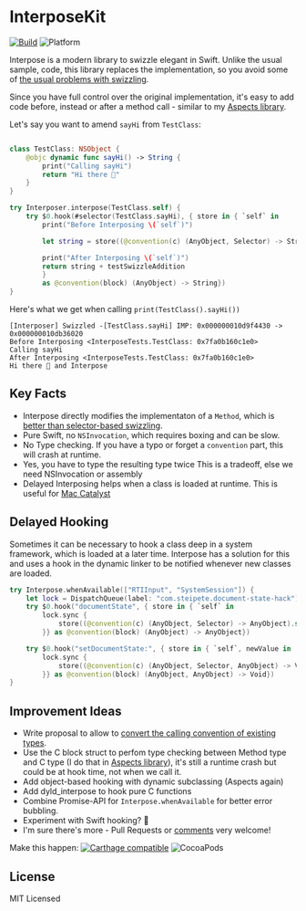 # InterposeKit

[![Build](https://github.com/steipete/Interpose/workflows/Build/badge.svg)](https://github.com/steipete/Interpose/actions?query=workflow%3ABuild)
![Platform](https://img.shields.io/badge/platforms-iOS%2011.0%20%7C%20macOS%2010.13%20%7C%20tvOS%2011.0%20%7C%20watchOS%205.0-F28D00.svg)

Interpose is a modern library to swizzle elegant in Swift. Unlike the usual sample, code, this library replaces the implementation, so you avoid some of [the usual problems with swizzling](https://pspdfkit.com/blog/2019/swizzling-in-swift/).

Since you have full control over the original implementation, it's easy to add code before, instead or after a method call - similar to my [Aspects library](https://github.com/steipete/Aspects).

Let's say you want to amend `sayHi` from `TestClass`:

```swift

class TestClass: NSObject {
    @objc dynamic func sayHi() -> String {
        print("Calling sayHi")
        return "Hi there 👋"
    }
}

try Interposer.interpose(TestClass.self) {
    try $0.hook(#selector(TestClass.sayHi), { store in { `self` in
        print("Before Interposing \(`self`)")

        let string = store((@convention(c) (AnyObject, Selector) -> String).self)(`self`, store.selector)

        print("After Interposing \(`self`)")
        return string + testSwizzleAddition
        }
        as @convention(block) (AnyObject) -> String})
}
```

Here's what we get when calling `print(TestClass().sayHi())` 
```
[Interposer] Swizzled -[TestClass.sayHi] IMP: 0x000000010d9f4430 -> 0x000000010db36020
Before Interposing <InterposeTests.TestClass: 0x7fa0b160c1e0>
Calling sayHi
After Interposing <InterposeTests.TestClass: 0x7fa0b160c1e0>
Hi there 👋 and Interpose
```

## Key Facts

- Interpose directly modifies the implementaton of a `Method`, which is [better than selector-based swizzling]((https://pspdfkit.com/blog/2019/swizzling-in-swift/)).
- Pure Swift, no `NSInvocation`, which requires boxing and can be slow.
- No Type checking. If you have a typo or forget a `convention` part, this will crash at runtime.
- Yes, you have to type the resulting type twice This is a tradeoff, else we need NSInvocation or assembly 
- Delayed Interposing helps when a class is loaded at runtime. This is useful for [Mac Catalyst](https://steipete.com/posts/mac-catalyst-crash-hunt/)

## Delayed Hooking

Sometimes it can be necessary to hook a class deep in a system framework, which is loaded at a later time. Interpose has a solution for this and uses a hook in the dynamic linker to be notified whenever new classes are loaded.

```swift
try Interpose.whenAvailable(["RTIInput", "SystemSession"]) {
    let lock = DispatchQueue(label: "com.steipete.document-state-hack")
    try $0.hook("documentState", { store in { `self` in
        lock.sync {
            store((@convention(c) (AnyObject, Selector) -> AnyObject).self)(`self`, store.selector)
        }} as @convention(block) (AnyObject) -> AnyObject})

    try $0.hook("setDocumentState:", { store in { `self`, newValue in
        lock.sync {
            store((@convention(c) (AnyObject, Selector, AnyObject) -> Void).self)(`self`, store.selector, newValue)
        }} as @convention(block) (AnyObject, AnyObject) -> Void})
}
```

## Improvement Ideas

- Write proposal to allow to [convert the calling convention of existing types](https://twitter.com/steipete/status/1266799174563041282?s=21).
- Use the C block struct to perfom type checking between Method type and C type (I do that in  [Aspects library](https://github.com/steipete/Aspects)), it's still a runtime crash but could be at hook time, not when we call it.
- Add object-based hooking with dynamic subclassing (Aspects again)
- Add dyld_interpose to hook pure C functions
- Combine Promise-API for `Interpose.whenAvailable` for better error bubbling.
- Experiment with Swift hooking? 🤡
- I'm sure there's more - Pull Requests or [comments](https://twitter.com/steipete) very welcome!

Make this happen:
[![Carthage compatible](https://img.shields.io/badge/Carthage-compatible-4BC51D.svg?style=flat)](https://github.com/Carthage/Carthage)
![CocoaPods](https://img.shields.io/cocoapods/v/SwiftyJSON.svg)


## License

MIT Licensed
